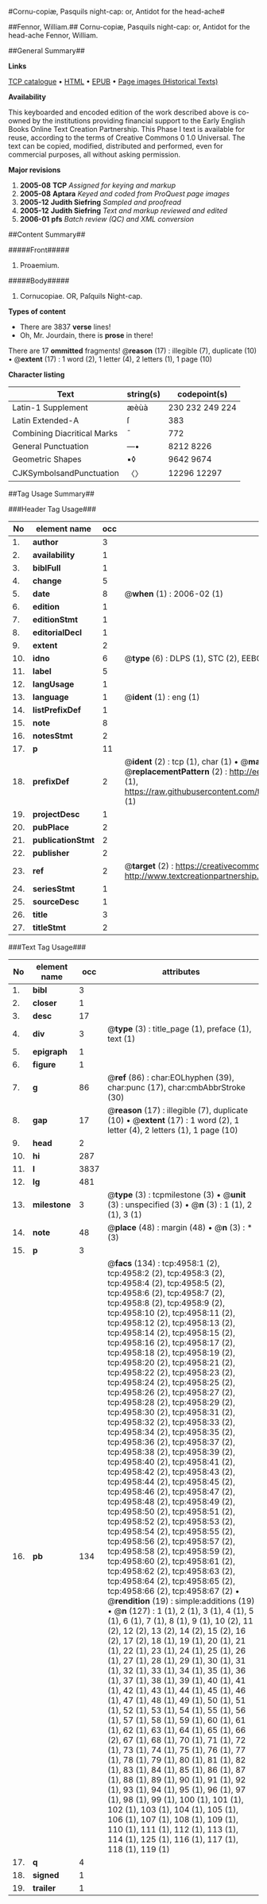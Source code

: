 #Cornu-copiæ, Pasquils night-cap: or, Antidot for the head-ache#

##Fennor, William.##
Cornu-copiæ, Pasquils night-cap: or, Antidot for the head-ache
Fennor, William.

##General Summary##

**Links**

[TCP catalogue](http://www.ota.ox.ac.uk/tcp/)  • 
[HTML](http://tei.it.ox.ac.uk/tcp/Texts-HTML/free/A68/A68044.html)  • 
[EPUB](http://tei.it.ox.ac.uk/tcp/Texts-EPUB/free/A68/A68044.epub) • 
[Page images (Historical Texts)](https://data.historicaltexts.jisc.ac.uk/view?pubId=eebo-99840450e&pageId=eebo-99840450e-4958-1)

**Availability**

This keyboarded and encoded edition of the
	       work described above is co-owned by the institutions
	       providing financial support to the Early English Books
	       Online Text Creation Partnership. This Phase I text is
	       available for reuse, according to the terms of Creative
	       Commons 0 1.0 Universal. The text can be copied,
	       modified, distributed and performed, even for
	       commercial purposes, all without asking permission.

**Major revisions**

1. __2005-08__ __TCP__ *Assigned for keying and markup*
1. __2005-08__ __Aptara__ *Keyed and coded from ProQuest page images*
1. __2005-12__ __Judith Siefring__ *Sampled and proofread*
1. __2005-12__ __Judith Siefring__ *Text and markup reviewed and edited*
1. __2006-01__ __pfs__ *Batch review (QC) and XML conversion*

##Content Summary##

#####Front#####

1. Proaemium.

#####Body#####

1. Cornucopiae.
OR,
Paſquils Night-cap.

**Types of content**

  * There are 3837 **verse** lines!
  * Oh, Mr. Jourdain, there is **prose** in there!

There are 17 **ommitted** fragments! 
 @__reason__ (17) : illegible (7), duplicate (10)  •  @__extent__ (17) : 1 word (2), 1 letter (4), 2 letters (1), 1 page (10)

**Character listing**


|Text|string(s)|codepoint(s)|
|---|---|---|
|Latin-1 Supplement|æèùà|230 232 249 224|
|Latin Extended-A|ſ|383|
|Combining             Diacritical Marks|̄|772|
|General Punctuation|—•|8212 8226|
|Geometric Shapes|▪◊|9642 9674|
|CJKSymbolsandPunctuation|〈〉|12296 12297|

##Tag Usage Summary##

###Header Tag Usage###

|No|element name|occ|attributes|
|---|---|---|---|
|1.|__author__|3||
|2.|__availability__|1||
|3.|__biblFull__|1||
|4.|__change__|5||
|5.|__date__|8| @__when__ (1) : 2006-02 (1)|
|6.|__edition__|1||
|7.|__editionStmt__|1||
|8.|__editorialDecl__|1||
|9.|__extent__|2||
|10.|__idno__|6| @__type__ (6) : DLPS (1), STC (2), EEBO-CITATION (1), PROQUEST (1), VID (1)|
|11.|__label__|5||
|12.|__langUsage__|1||
|13.|__language__|1| @__ident__ (1) : eng (1)|
|14.|__listPrefixDef__|1||
|15.|__note__|8||
|16.|__notesStmt__|2||
|17.|__p__|11||
|18.|__prefixDef__|2| @__ident__ (2) : tcp (1), char (1)  •  @__matchPattern__ (2) : ([0-9\-]+):([0-9IVX]+) (1), (.+) (1)  •  @__replacementPattern__ (2) : http://eebo.chadwyck.com/downloadtiff?vid=$1&page=$2 (1), https://raw.githubusercontent.com/textcreationpartnership/Texts/master/tcpchars.xml#$1 (1)|
|19.|__projectDesc__|1||
|20.|__pubPlace__|2||
|21.|__publicationStmt__|2||
|22.|__publisher__|2||
|23.|__ref__|2| @__target__ (2) : https://creativecommons.org/publicdomain/zero/1.0/ (1), http://www.textcreationpartnership.org/docs/. (1)|
|24.|__seriesStmt__|1||
|25.|__sourceDesc__|1||
|26.|__title__|3||
|27.|__titleStmt__|2||


###Text Tag Usage###

|No|element name|occ|attributes|
|---|---|---|---|
|1.|__bibl__|3||
|2.|__closer__|1||
|3.|__desc__|17||
|4.|__div__|3| @__type__ (3) : title_page (1), preface (1), text (1)|
|5.|__epigraph__|1||
|6.|__figure__|1||
|7.|__g__|86| @__ref__ (86) : char:EOLhyphen (39), char:punc (17), char:cmbAbbrStroke (30)|
|8.|__gap__|17| @__reason__ (17) : illegible (7), duplicate (10)  •  @__extent__ (17) : 1 word (2), 1 letter (4), 2 letters (1), 1 page (10)|
|9.|__head__|2||
|10.|__hi__|287||
|11.|__l__|3837||
|12.|__lg__|481||
|13.|__milestone__|3| @__type__ (3) : tcpmilestone (3)  •  @__unit__ (3) : unspecified (3)  •  @__n__ (3) : 1 (1), 2 (1), 3 (1)|
|14.|__note__|48| @__place__ (48) : margin (48)  •  @__n__ (3) : * (3)|
|15.|__p__|3||
|16.|__pb__|134| @__facs__ (134) : tcp:4958:1 (2), tcp:4958:2 (2), tcp:4958:3 (2), tcp:4958:4 (2), tcp:4958:5 (2), tcp:4958:6 (2), tcp:4958:7 (2), tcp:4958:8 (2), tcp:4958:9 (2), tcp:4958:10 (2), tcp:4958:11 (2), tcp:4958:12 (2), tcp:4958:13 (2), tcp:4958:14 (2), tcp:4958:15 (2), tcp:4958:16 (2), tcp:4958:17 (2), tcp:4958:18 (2), tcp:4958:19 (2), tcp:4958:20 (2), tcp:4958:21 (2), tcp:4958:22 (2), tcp:4958:23 (2), tcp:4958:24 (2), tcp:4958:25 (2), tcp:4958:26 (2), tcp:4958:27 (2), tcp:4958:28 (2), tcp:4958:29 (2), tcp:4958:30 (2), tcp:4958:31 (2), tcp:4958:32 (2), tcp:4958:33 (2), tcp:4958:34 (2), tcp:4958:35 (2), tcp:4958:36 (2), tcp:4958:37 (2), tcp:4958:38 (2), tcp:4958:39 (2), tcp:4958:40 (2), tcp:4958:41 (2), tcp:4958:42 (2), tcp:4958:43 (2), tcp:4958:44 (2), tcp:4958:45 (2), tcp:4958:46 (2), tcp:4958:47 (2), tcp:4958:48 (2), tcp:4958:49 (2), tcp:4958:50 (2), tcp:4958:51 (2), tcp:4958:52 (2), tcp:4958:53 (2), tcp:4958:54 (2), tcp:4958:55 (2), tcp:4958:56 (2), tcp:4958:57 (2), tcp:4958:58 (2), tcp:4958:59 (2), tcp:4958:60 (2), tcp:4958:61 (2), tcp:4958:62 (2), tcp:4958:63 (2), tcp:4958:64 (2), tcp:4958:65 (2), tcp:4958:66 (2), tcp:4958:67 (2)  •  @__rendition__ (19) : simple:additions (19)  •  @__n__ (127) : 1 (1), 2 (1), 3 (1), 4 (1), 5 (1), 6 (1), 7 (1), 8 (1), 9 (1), 10 (2), 11 (2), 12 (2), 13 (2), 14 (2), 15 (2), 16 (2), 17 (2), 18 (1), 19 (1), 20 (1), 21 (1), 22 (1), 23 (1), 24 (1), 25 (1), 26 (1), 27 (1), 28 (1), 29 (1), 30 (1), 31 (1), 32 (1), 33 (1), 34 (1), 35 (1), 36 (1), 37 (1), 38 (1), 39 (1), 40 (1), 41 (1), 42 (1), 43 (1), 44 (1), 45 (1), 46 (1), 47 (1), 48 (1), 49 (1), 50 (1), 51 (1), 52 (1), 53 (1), 54 (1), 55 (1), 56 (1), 57 (1), 58 (1), 59 (1), 60 (1), 61 (1), 62 (1), 63 (1), 64 (1), 65 (1), 66 (2), 67 (1), 68 (1), 70 (1), 71 (1), 72 (1), 73 (1), 74 (1), 75 (1), 76 (1), 77 (1), 78 (1), 79 (1), 80 (1), 81 (1), 82 (1), 83 (1), 84 (1), 85 (1), 86 (1), 87 (1), 88 (1), 89 (1), 90 (1), 91 (1), 92 (1), 93 (1), 94 (1), 95 (1), 96 (1), 97 (1), 98 (1), 99 (1), 100 (1), 101 (1), 102 (1), 103 (1), 104 (1), 105 (1), 106 (1), 107 (1), 108 (1), 109 (1), 110 (1), 111 (1), 112 (1), 113 (1), 114 (1), 125 (1), 116 (1), 117 (1), 118 (1), 119 (1)|
|17.|__q__|4||
|18.|__signed__|1||
|19.|__trailer__|1||
